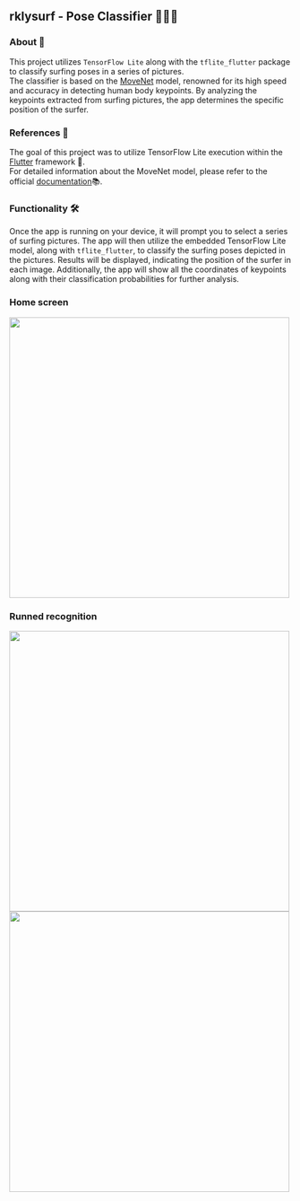 ## rklysurf - Pose Classifier 🏄‍♂️📸

### About 📝
This project utilizes `TensorFlow Lite` along with the `tflite_flutter` package to classify surfing poses in a series of pictures.  
The classifier is based on the [MoveNet](https://www.tensorflow.org/hub/tutorials/movenet) model, renowned for its high speed and accuracy in detecting human body keypoints. By analyzing the keypoints extracted from surfing pictures, the app determines the specific position of the surfer.

### References 🔖
The goal of this project was to utilize TensorFlow Lite execution within the [Flutter](https://flutter.dev/) framework 🔧.  
For detailed information about the MoveNet model, please refer to the official [documentation](https://www.tensorflow.org/hub/tutorials/movenet)📚.

### Functionality 🛠️
Once the app is running on your device, it will prompt you to select a series of surfing pictures. The app will then utilize the embedded TensorFlow Lite model, along with `tflite_flutter`, to classify the surfing poses depicted in the pictures. Results will be displayed, indicating the position of the surfer in each image. Additionally, the app will show all the coordinates of keypoints along with their classification probabilities for further analysis.

### Home screen
<img src="https://github.com/rkly/rklysurf/assets/17988496/1b851016-6283-4ab2-8f65-48661b1ace35" height="500">

### Runned recognition
<img src="https://github.com/rkly/rklysurf/assets/17988496/730ba1c0-2c62-4d79-b531-76b004330f31" height="500">
<img src="https://github.com/rkly/rklysurf/assets/17988496/5cae048c-b4dc-43e4-a6aa-fdf30c9e3b8c" height="500">
